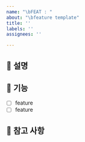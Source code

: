 ```yaml
---
name: "\bFEAT : "
about: "\bfeature template"
title: ''
labels: ''
assignees: ''

---
```


## 📕 설명
<!-- 개발할 기능 작성 (ex. 회원가입 및 로그인 기능 구현) -->

## 📝 기능
<!--해당 기능에 대한 세부 계획 작성 (ex. -[ ] 로그인) --> 

- [ ] feature
- [ ] feature

## 📜 참고 사항
<!-- 레퍼런스 또는 참고 문서 -->
